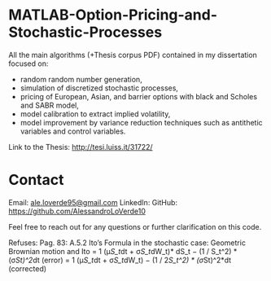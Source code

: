 # MATLAB-Option-Pricing-and-Stochastic-Processes

All the main algorithms (+Thesis corpus PDF) contained in my dissertation focused on:
- random random number generation, 
- simulation of discretized stochastic processes,
- pricing of European, Asian, and barrier options with black and Scholes and SABR model, 
- model calibration to extract implied volatility, 
- model improvement by variance reduction techniques such as antithetic variables and control variables.

Link to the Thesis: http://tesi.luiss.it/31722/

# Contact

Email: ale.loverde95@gmail.com
LinkedIn: 
GitHub: https://github.com/AlessandroLoVerde10

Feel free to reach out for any questions or further clarification on this code.


Refuses: 
Pag. 83: A.5.2 Ito’s Formula in the stochastic case: Geometric Brownian motion and Ito
         = 1 (μ*S_t*dt + σ*S_t*dW_t)* dS_t − (1 / S_t^2) * (σ*St)^2*dt (error)
         =  1 (μ*S_t*dt + σ*S_t*dW_t) − (1 / 2*S_t^2) * (σ*St)^2*dt (corrected)

